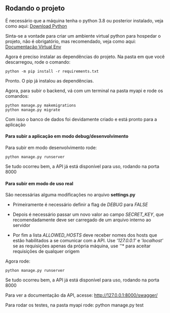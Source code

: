 
## Rodando o projeto

É necessário que a máquina tenha o python 3.8 ou posterior instalado, veja como aqui:
[Download Python](https://www.python.org/downloads/)

Sinta-se a vontade para criar um ambiente virtual python para hospedar o projeto, não é obrigatório, mas recomendado, veja como aqui:
[Documentação Virtual Env](https://docs.python.org/pt-br/3/library/venv.html)

Agora é preciso instalar as dependências do projeto.
Na pasta em que você descarregou, rode o comando:
```
python -m pip install -r requirements.txt
```

Pronto. O pip já instalou as dependências.

Agora, para subir o backend, vá com um terminal na pasta myapi e rode os comandos:
```
python manage.py makemigrations
python manage.py migrate
```

Com isso o banco de dados foi devidamente criado e está pronto para a aplicação

#### Para subir a aplicação em modo debug/desenvolvimento

Para subir em modo desenvolvimento rode:
```
python manage.py runserver
```

Se tudo ocorreu bem, a API já está disponível para uso, rodando na porta 8000

#### Para subir em modo de uso real

São necessárias alguma modificações no arquivo **settings.py**

- Primeiramente é necessário definir a flag de *DEBUG* para *FALSE*

- Depois é necessário passar um novo valor ao campo *SECRET_KEY*, que recomendadamente deve ser carregado de um arquivo interno ao servidor

- Por fim a lista *ALLOWED_HOSTS* deve receber nomes dos hosts que estão habilitados a se comunicar com a API. Use *'127.0.0.1'* e *'localhost'* se as requisições apenas da própria máquina, use *'*'* para aceitar requisições de qualquer origem

Agora rode:
```
python manage.py runserver
```

Se tudo ocorreu bem, a API já está disponível para uso, rodando na porta 8000

Para ver a documentação da API, acesse:
http://127.0.0.1:8000/swagger/

Para rodar os testes, na pasta myapi rode:
python manage.py test